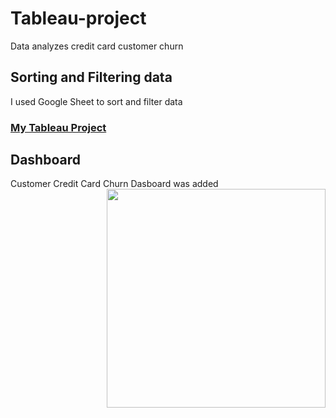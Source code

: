 # Tableau-project
Data analyzes credit card customer churn 

## Sorting and Filtering data
I used Google Sheet to sort and filter data

### <a href="https://github.com/arzurahimli/Tableau-project">My Tableau Project</a>

## Dashboard
Customer Credit Card Churn Dasboard was added
<img src ='https://github.com/arzurahimli/Tableau-project/blob/main/Credit%20Card%20Churn%20Analysis.PNG' width="350" height="auto" align="right"/>
